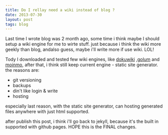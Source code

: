 ```yaml
---
title: Do I rellay need a wiki instead of blog ?
date: 2013-07-30
layout: post
tags: blog
---
```


Last time I wrote blog was 2 month ago, some time i think maybe I should setup a wiki engine for me to wirte stuff. just because i think the wiki more geekly than blog, andalso guess, maybe i'll write more if use wiki. LOL!

Tody I downloaded and tested few wiki engines, like [dokuwiki](http://dokuwiki.org) ,[golum](http://github.com/gollum/gollum) and [moinmo](http://moinmo.in), after  that, i think still keep current engine - static site generator. the reasons are: 

- git versioning 
- backups 
- din't like login & write
- hosting 

especially last reason, with the static site generator, can hosting generated files anywhere with just html supported. 

after publish this post, i think i'll go back to jekyll, because it's the built in supported with github pages. HOPE this is the FINAL changes.





